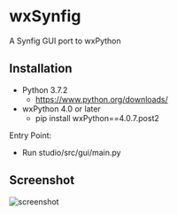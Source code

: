 wxSynfig
====================
A Synfig GUI port to wxPython


Installation
--------------
- Python 3.7.2
   - https://www.python.org/downloads/
- wxPython 4.0 or later
   - pip install wxPython==4.0.7.post2    

Entry Point:
- Run studio/src/gui/main.py

Screenshot
-----------
![screenshot](https://github.com/eshikafe/wxSynfig/blob/master/studio/images/wxSynfig_py3.PNG)
